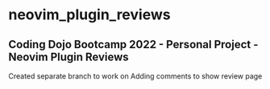 # neovim_plugin_reviews

## Coding Dojo Bootcamp 2022 - Personal Project - Neovim Plugin Reviews

Created separate branch to work on Adding comments to show review page
